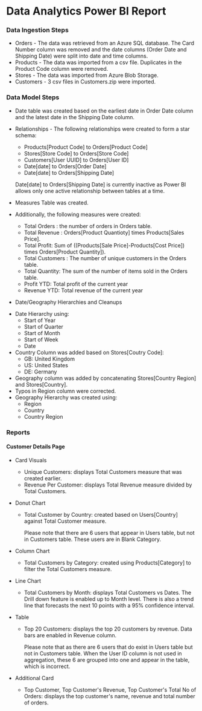 # Data Analytics Power BI Report

### Data Ingestion Steps 

* Orders - The data was retrieved from an Azure SQL database. The Card Number column was removed and the date columns (Order Date and Shipping Date) were split into date and time columns. 
* Products - The data was imported from a csv file. Duplicates in the Product Code column were removed. 
* Stores - The data was imported from Azure Blob Storage.  
* Customers - 3 csv files in Customers.zip were imported. 

### Data Model Steps

* Date table was created based on the earliest date in Order Date column and the latest date in the Shipping Date column.
* Relationships - The following relationships were created to form a star schema: 
  - Products[Product Code] to Orders[Product Code]
  - Stores[Store Code] to Orders[Store Code]
  - Customers[User UUID] to Orders[User ID]
  - Date[date] to Orders[Order Date]
  - Date[date] to Orders[Shipping Date] 

  Date[date] to Orders[Shipping Date] is currently inactive as Power BI allows only one active relationship between tables at a time. 

* Measures Table was created. 
* Additionally, the following measures were created: 
  - Total Orders : the number of orders in Orders table.
  - Total Revenue : Orders[Product Quantioty] times Products[Sales Price].
  - Total Profit: Sum of ((Products[Sale Price]-Products[Cost Price]) times Orders[Product Quantity]).
  - Total Customers : The number of unique customers in the Orders table.
  - Total Quantity: The sum of the number of items sold in the Orders table. 
  - Profit YTD: Total profit of the current year
  - Revenue YTD: Total revenue of the current year 
*  Date/Geography Hierarchies and Cleanups 
  - Date Hierarchy using:
    - Start of Year
    - Start of Quarter
    - Start of Month
    - Start of Week
    - Date
  - Country Column was added based on Stores[Coutry Code]:
    - GB: United Kingdom
    - US: United States
    - DE: Germany
  - Geography column was added by concatenating Stores[Country Region] and Stores[Country].
  - Typos in Region column were corrected.
  - Geography Hierarchy was created using:
    - Region
    - Country
    - Country Region

### Reports 

#### Customer Details Page 

* Card Visuals 
  - Unique Customers: displays Total Customers measure that was created earlier. 
  - Revenue Per Customer: displays Total Revenue measure divided by Total Customers.

* Donut Chart
  - Total Customer by Country: created based on Users[Country] against Total Customer measure.

    Please note that there are 6 users that appear in Users table, but not in Customers table. These users are in Blank Category. 

* Column Chart 
  - Total Customers by Category:  created using Products[Category] to filter the Total Customers measure.

* Line Chart 
  -  Total Customers by Month: displays Total Customers vs Dates. The Drill down feature is enabled up to Month level. There is also a trend line that forecasts the next 10 points with a 95% confidence interval.

* Table 
  - Top 20 Customers: displays the top 20 customers by revenue. Data bars are enabled in Revenue column. 

    Please note that as there are 6 users that do exist in Users table but not in Customers table. When the User ID column is not used in aggregation, these 6 are grouped into one and appear in the table, which is incorrect.  

* Additional Card  
  - Top Customer, Top Customer's Revenue, Top Customer's Total No of Orders:  displays the top customer's name, revenue and total number of orders.  
